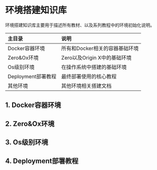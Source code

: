 # 环境搭建知识库

环境搭建知识库主要用于描述所有教材、以及系列教程中的环境初始化说明。

| 主目录 | 说明 |
| :--- | :--- |
| Docker容器环境 | 所有和Docker相关的容器基础环境 |
| Zero&Ox环境 | Zero以及Origin X中的基础环境 |
| Os级别环境 | 在操作系统中搭建的基础环境 |
| Deployment部署教程 | 最终部署使用的核心教程 |
| 其他环境 | 其他环境相关搭建文档 |

## 1. Docker容器环境

## 2. Zero&Ox环境

## 3. Os级别环境

## 4. Deployment部署教程



